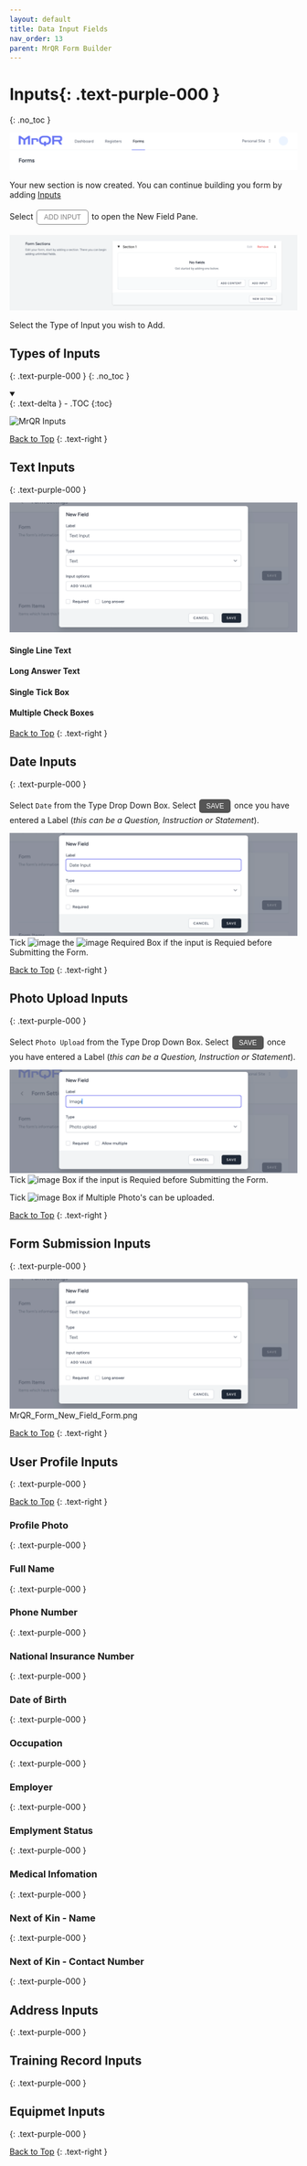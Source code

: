 ```yaml
---
layout: default
title: Data Input Fields
nav_order: 13
parent: MrQR Form Builder
---
```

<html>
<head>
<style>
.button {
  padding: 5px 12px;
  text-align: center;
  text-decoration: none;
  display: inline-block;
  font-size: 12px;
  margin: 4px 2px;
  cursor: pointer; }
.button1 {background-color: #555555;} /* Black */
.button2 {background-color: white;}
.button3 {background-color: red;}
.button1 {color: white;}
.button2 {color: grey;}
.button3 {color: white;}
.button1 {border: none;}
.button2 {border: 1px solid grey}
.button3 {border: none;}
.button1 {border-radius: 5px;}
.button2 {border-radius: 5px;}
.button3 {border-radius: 5px;} 
</style>
</head>
</html>

# **Inputs**{: .text-purple-000 }
{: .no_toc }
  
![MrQR Form Builder](/assets/images/Forms/MrQR_Forms_Header.png "Header")

Your new section is now created. You can continue building you form by adding [Inputs](https://docs.mrqr.me/FormBuilder/Data_Inputs) 

Select <button class="button button2">ADD INPUT</button> to open the New Field Pane. 

![MrQR Form Builder](/assets/images/Forms/MrQR_Form_New_Section_Created.png "Created")

Select the Type of Input you wish to Add.

## Types of Inputs
{: .text-purple-000 }
{: .no_toc }
<details open markdown="block">
  <summary>
  </summary>
  {: .text-delta }
- .TOC
{:toc}
</details>

![MrQR Inputs](/assets/images/Forms/MrQR_Form_Field_Types.png "Input Types All")

[Back to Top](https://docs.mrqr.me/Data_Inputs/)
{: .text-right }

## Text Inputs
{: .text-purple-000 }

![MrQR Inputs](/assets/images/Forms/MrQR_Form_New_Field_Text.png "Text")

#### Single Line Text
#### Long Answer Text
#### Single Tick Box
#### Multiple Check Boxes

[Back to Top](https://docs.mrqr.me/Data_Inputs/)
{: .text-right }

## Date Inputs
{: .text-purple-000 }

Select `Date` from the Type Drop Down Box. Select <button class="button button1">SAVE</button> once you have entered a Label (*this can be a Question, Instruction or Statement*).

![MrQR Inputs](/assets/images/Forms/MrQR_Form__New_Field_Date.png "Date")
Tick <img height="15" alt="image" src="https://docs.mrqr.me/assets/images/Forms/MrQR_Tick.png"> the <img height="15" alt="image" src="https://docs.mrqr.me/assets/images/Forms/MrQR_Empty_Box.png"> Required Box if the input is Requied before Submitting the Form.


[Back to Top](https://docs.mrqr.me/Data_Inputs/)
{: .text-right }

## Photo Upload Inputs
{: .text-purple-000 }

Select `Photo Upload` from the Type Drop Down Box. Select <button class="button button1">SAVE</button> once you have entered a Label (*this can be a Question, Instruction or Statement*).


![MrQR Inputs](/assets/images/Forms/MrQR_Form_New_Field_Image.png "Media")
Tick <img height="15" alt="image" src="https://docs.mrqr.me/assets/images/Forms/MrQR_Required.png"> Box if the input is Requied before Submitting the Form.

Tick <img height="15" alt="image" src="https://docs.mrqr.me/assets/images/Forms/MrQR_Allow_Multiple.png"> Box if Multiple Photo's can be uploaded.

[Back to Top](https://docs.mrqr.me/Data_Inputs/)
{: .text-right }

## Form Submission Inputs
{: .text-purple-000 }

![MrQR Inputs](/assets/images/Forms/MrQR_Form_New_Field_Text.png "Text")
MrQR_Form_New_Field_Form.png

[Back to Top](https://docs.mrqr.me/Data_Inputs/)
{: .text-right }

## User Profile Inputs
{: .text-purple-000 }


[Back to Top](https://docs.mrqr.me/Data_Inputs/)
{: .text-right }

### Profile Photo
{: .text-purple-000 }

### Full Name
{: .text-purple-000 }

### Phone Number
{: .text-purple-000 }

### National Insurance Number
{: .text-purple-000 }

### Date of Birth
{: .text-purple-000 }

### Occupation
{: .text-purple-000 }

### Employer
{: .text-purple-000 }

### Emplyment Status
{: .text-purple-000 }

### Medical Infomation
{: .text-purple-000 }

### Next of Kin - Name
{: .text-purple-000 }

### Next of Kin - Contact Number
{: .text-purple-000 }

## Address Inputs
{: .text-purple-000 }

## Training Record Inputs
{: .text-purple-000 }

## Equipmet Inputs
{: .text-purple-000 }


[Back to Top](https://docs.mrqr.me/Data_Inputs/)
{: .text-right }
